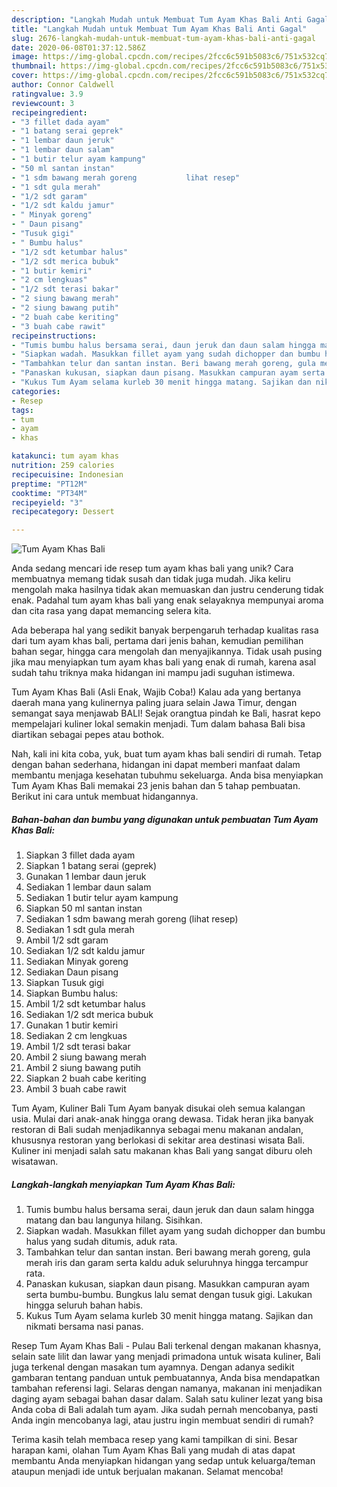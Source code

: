 ```yaml
---
description: "Langkah Mudah untuk Membuat Tum Ayam Khas Bali Anti Gagal"
title: "Langkah Mudah untuk Membuat Tum Ayam Khas Bali Anti Gagal"
slug: 2676-langkah-mudah-untuk-membuat-tum-ayam-khas-bali-anti-gagal
date: 2020-06-08T01:37:12.586Z
image: https://img-global.cpcdn.com/recipes/2fcc6c591b5083c6/751x532cq70/tum-ayam-khas-bali-foto-resep-utama.jpg
thumbnail: https://img-global.cpcdn.com/recipes/2fcc6c591b5083c6/751x532cq70/tum-ayam-khas-bali-foto-resep-utama.jpg
cover: https://img-global.cpcdn.com/recipes/2fcc6c591b5083c6/751x532cq70/tum-ayam-khas-bali-foto-resep-utama.jpg
author: Connor Caldwell
ratingvalue: 3.9
reviewcount: 3
recipeingredient:
- "3 fillet dada ayam"
- "1 batang serai geprek"
- "1 lembar daun jeruk"
- "1 lembar daun salam"
- "1 butir telur ayam kampung"
- "50 ml santan instan"
- "1 sdm bawang merah goreng           lihat resep"
- "1 sdt gula merah"
- "1/2 sdt garam"
- "1/2 sdt kaldu jamur"
- " Minyak goreng"
- " Daun pisang"
- "Tusuk gigi"
- " Bumbu halus"
- "1/2 sdt ketumbar halus"
- "1/2 sdt merica bubuk"
- "1 butir kemiri"
- "2 cm lengkuas"
- "1/2 sdt terasi bakar"
- "2 siung bawang merah"
- "2 siung bawang putih"
- "2 buah cabe keriting"
- "3 buah cabe rawit"
recipeinstructions:
- "Tumis bumbu halus bersama serai, daun jeruk dan daun salam hingga matang dan bau langunya hilang. Sisihkan."
- "Siapkan wadah. Masukkan fillet ayam yang sudah dichopper dan bumbu halus yang sudah ditumis, aduk rata."
- "Tambahkan telur dan santan instan. Beri bawang merah goreng, gula merah iris dan garam serta kaldu aduk seluruhnya hingga tercampur rata."
- "Panaskan kukusan, siapkan daun pisang. Masukkan campuran ayam serta bumbu-bumbu. Bungkus lalu semat dengan tusuk gigi. Lakukan hingga seluruh bahan habis."
- "Kukus Tum Ayam selama kurleb 30 menit hingga matang. Sajikan dan nikmati bersama nasi panas."
categories:
- Resep
tags:
- tum
- ayam
- khas

katakunci: tum ayam khas 
nutrition: 259 calories
recipecuisine: Indonesian
preptime: "PT12M"
cooktime: "PT34M"
recipeyield: "3"
recipecategory: Dessert

---
```



![Tum Ayam Khas Bali](https://img-global.cpcdn.com/recipes/2fcc6c591b5083c6/751x532cq70/tum-ayam-khas-bali-foto-resep-utama.jpg)

Anda sedang mencari ide resep tum ayam khas bali yang unik? Cara membuatnya memang tidak susah dan tidak juga mudah. Jika keliru mengolah maka hasilnya tidak akan memuaskan dan justru cenderung tidak enak. Padahal tum ayam khas bali yang enak selayaknya mempunyai aroma dan cita rasa yang dapat memancing selera kita.

Ada beberapa hal yang sedikit banyak berpengaruh terhadap kualitas rasa dari tum ayam khas bali, pertama dari jenis bahan, kemudian pemilihan bahan segar, hingga cara mengolah dan menyajikannya. Tidak usah pusing jika mau menyiapkan tum ayam khas bali yang enak di rumah, karena asal sudah tahu triknya maka hidangan ini mampu jadi suguhan istimewa.

Tum Ayam Khas Bali (Asli Enak, Wajib Coba!) Kalau ada yang bertanya daerah mana yang kulinernya paling juara selain Jawa Timur, dengan semangat saya menjawab BALI! Sejak orangtua pindah ke Bali, hasrat kepo mempelajari kuliner lokal semakin menjadi. Tum dalam bahasa Bali bisa diartikan sebagai pepes atau bothok.


Nah, kali ini kita coba, yuk, buat tum ayam khas bali sendiri di rumah. Tetap dengan bahan sederhana, hidangan ini dapat memberi manfaat dalam membantu menjaga kesehatan tubuhmu sekeluarga. Anda bisa menyiapkan Tum Ayam Khas Bali memakai 23 jenis bahan dan 5 tahap pembuatan. Berikut ini cara untuk membuat hidangannya.

<!--inarticleads1-->

##### Bahan-bahan dan bumbu yang digunakan untuk pembuatan Tum Ayam Khas Bali:

1. Siapkan 3 fillet dada ayam
1. Siapkan 1 batang serai (geprek)
1. Gunakan 1 lembar daun jeruk
1. Sediakan 1 lembar daun salam
1. Sediakan 1 butir telur ayam kampung
1. Siapkan 50 ml santan instan
1. Sediakan 1 sdm bawang merah goreng           (lihat resep)
1. Sediakan 1 sdt gula merah
1. Ambil 1/2 sdt garam
1. Sediakan 1/2 sdt kaldu jamur
1. Sediakan  Minyak goreng
1. Sediakan  Daun pisang
1. Siapkan Tusuk gigi
1. Siapkan  Bumbu halus:
1. Ambil 1/2 sdt ketumbar halus
1. Sediakan 1/2 sdt merica bubuk
1. Gunakan 1 butir kemiri
1. Sediakan 2 cm lengkuas
1. Ambil 1/2 sdt terasi bakar
1. Ambil 2 siung bawang merah
1. Ambil 2 siung bawang putih
1. Siapkan 2 buah cabe keriting
1. Ambil 3 buah cabe rawit


Tum Ayam, Kuliner Bali Tum Ayam banyak disukai oleh semua kalangan usia. Mulai dari anak-anak hingga orang dewasa. Tidak heran jika banyak restoran di Bali sudah menjadikannya sebagai menu makanan andalan, khususnya restoran yang berlokasi di sekitar area destinasi wisata Bali. Kuliner ini menjadi salah satu makanan khas Bali yang sangat diburu oleh wisatawan. 

<!--inarticleads2-->

##### Langkah-langkah menyiapkan Tum Ayam Khas Bali:

1. Tumis bumbu halus bersama serai, daun jeruk dan daun salam hingga matang dan bau langunya hilang. Sisihkan.
1. Siapkan wadah. Masukkan fillet ayam yang sudah dichopper dan bumbu halus yang sudah ditumis, aduk rata.
1. Tambahkan telur dan santan instan. Beri bawang merah goreng, gula merah iris dan garam serta kaldu aduk seluruhnya hingga tercampur rata.
1. Panaskan kukusan, siapkan daun pisang. Masukkan campuran ayam serta bumbu-bumbu. Bungkus lalu semat dengan tusuk gigi. Lakukan hingga seluruh bahan habis.
1. Kukus Tum Ayam selama kurleb 30 menit hingga matang. Sajikan dan nikmati bersama nasi panas.


Resep Tum Ayam Khas Bali - Pulau Bali terkenal dengan makanan khasnya, selain sate lilit dan lawar yang menjadi primadona untuk wisata kuliner, Bali juga terkenal dengan masakan tum ayamnya. Dengan adanya sedikit gambaran tentang panduan untuk pembuatannya, Anda bisa mendapatkan tambahan referensi lagi. Selaras dengan namanya, makanan ini menjadikan daging ayam sebagai bahan dasar dalam. Salah satu kuliner lezat yang bisa Anda coba di Bali adalah tum ayam. Jika sudah pernah mencobanya, pasti Anda ingin mencobanya lagi, atau justru ingin membuat sendiri di rumah? 

Terima kasih telah membaca resep yang kami tampilkan di sini. Besar harapan kami, olahan Tum Ayam Khas Bali yang mudah di atas dapat membantu Anda menyiapkan hidangan yang sedap untuk keluarga/teman ataupun menjadi ide untuk berjualan makanan. Selamat mencoba!
